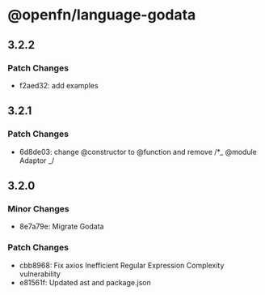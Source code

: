 # @openfn/language-godata

## 3.2.2

### Patch Changes

- f2aed32: add examples

## 3.2.1

### Patch Changes

- 6d8de03: change @constructor to @function and remove /\*_ @module Adaptor _/

## 3.2.0

### Minor Changes

- 8e7a79e: Migrate Godata

### Patch Changes

- cbb8968: Fix axios Inefficient Regular Expression Complexity vulnerability
- e81561f: Updated ast and package.json
